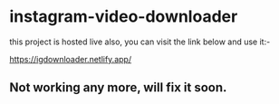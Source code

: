 # instagram-video-downloader

this project is hosted live also, you can visit the link below and use it:-

https://igdownloader.netlify.app/


## Not working any more, will fix it soon.
